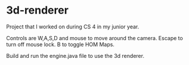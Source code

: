 # 3d-renderer

Project that I worked on during CS 4 in my junior year.

Controls are W,A,S,D and mouse to move around the camera. Escape to turn off mouse lock. B to toggle HOM Maps.

Build and run the engine.java file to use the 3d renderer.
